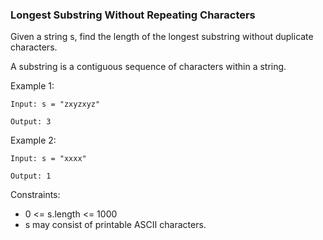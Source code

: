 ### Longest Substring Without Repeating Characters

Given a string s, find the length of the longest substring without duplicate characters.

A substring is a contiguous sequence of characters within a string.


Example 1:
```
Input: s = "zxyzxyz"

Output: 3
```
Example 2:
```
Input: s = "xxxx"

Output: 1
```

Constraints:
- 0 <= s.length <= 1000
- s may consist of printable ASCII characters.

